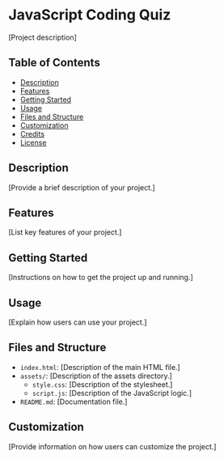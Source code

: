 # JavaScript Coding Quiz

[Project description]

## Table of Contents

  - [Description](#description)
  - [Features](#features)
  - [Getting Started](#getting-started)
  - [Usage](#usage)
  - [Files and Structure](#files-and-structure)
  - [Customization](#customization)
  - [Credits](#credits)
  - [License](#license)

## Description

[Provide a brief description of your project.]

## Features

[List key features of your project.]

## Getting Started

[Instructions on how to get the project up and running.]

## Usage

[Explain how users can use your project.]

## Files and Structure

- `index.html`: [Description of the main HTML file.]
- `assets/`: [Description of the assets directory.]
  - `style.css`: [Description of the stylesheet.]
  - `script.js`: [Description of the JavaScript logic.]
- `README.md`: [Documentation file.]

## Customization

[Provide information on how users can customize the project.]

